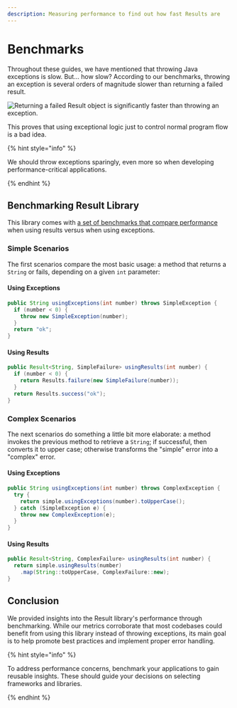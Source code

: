 ```yaml
---
description: Measuring performance to find out how fast Results are
---
```


# Benchmarks

Throughout these guides, we have mentioned that throwing Java exceptions is slow. But... how slow? According to our
benchmarks, throwing an exception is several orders of magnitude slower than returning a failed result.

![Returning a failed Result object is significantly faster than throwing an exception.](https://img.shields.io/endpoint?url=https://dev.leakyabstractions.com/result-benchmark/badge.json)

This proves that using exceptional logic just to control normal program flow is a bad idea.

{% hint style="info" %}

We should throw exceptions sparingly, even more so when developing performance-critical applications.

{% endhint %}


## Benchmarking Result Library

This library comes with [a set of benchmarks that compare performance][RESULT_BENCHMARK] when using results versus when
using exceptions.


### Simple Scenarios

The first scenarios compare the most basic usage: a method that returns a `String` or fails, depending on a given `int`
parameter:


#### Using Exceptions

```java
public String usingExceptions(int number) throws SimpleException {
  if (number < 0) {
    throw new SimpleException(number);
  }
  return "ok";
}
```


#### Using Results

```java
public Result<String, SimpleFailure> usingResults(int number) {
  if (number < 0) {
    return Results.failure(new SimpleFailure(number));
  }
  return Results.success("ok");
}
```


### Complex Scenarios

The next scenarios do something a little bit more elaborate: a method invokes the previous method to retrieve a
`String`; if successful, then converts it to upper case; otherwise transforms the "simple" error into a "complex" error.


#### Using Exceptions

```java
public String usingExceptions(int number) throws ComplexException {
  try {
    return simple.usingExceptions(number).toUpperCase();
  } catch (SimpleException e) {
    throw new ComplexException(e);
  }
}
```


#### Using Results

```java
public Result<String, ComplexFailure> usingResults(int number) {
  return simple.usingResults(number)
    .map(String::toUpperCase, ComplexFailure::new);
}
```


## Conclusion

We provided insights into the Result library's performance through benchmarking. While our metrics corroborate that most
codebases could benefit from using this library instead of throwing exceptions, its main goal is to help promote best
practices and implement proper error handling.

{% hint style="info" %}

To address performance concerns, benchmark your applications to gain reusable insights. These should guide your
decisions on selecting frameworks and libraries.

{% endhint %}


[RESULT_BENCHMARK]:             https://github.com/LeakyAbstractions/result-benchmark
